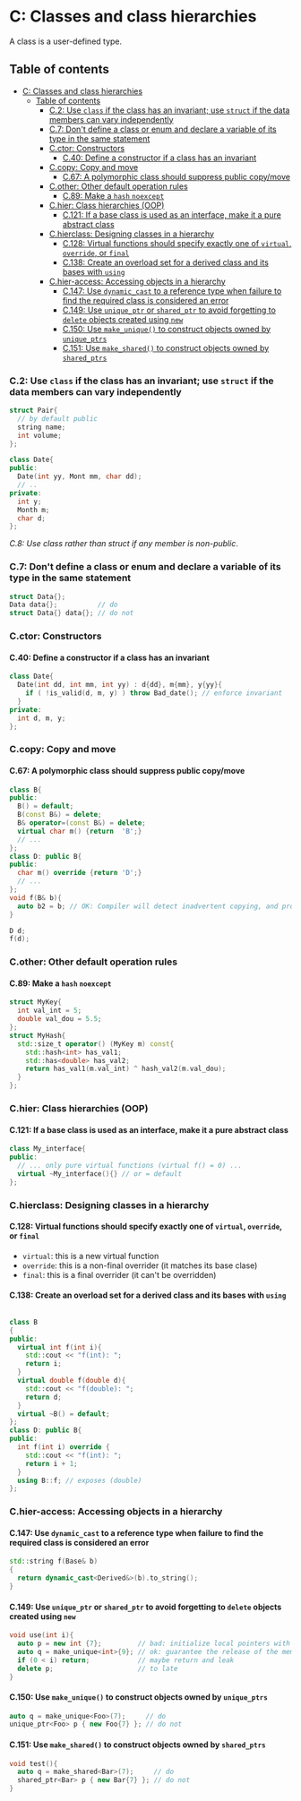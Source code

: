 # C: Classes and class hierarchies

A class is a user-defined type.

## Table of contents

- [C: Classes and class hierarchies](#c-classes-and-class-hierarchies)
  - [Table of contents](#table-of-contents)
    - [C.2: Use `class` if the class has an invariant; use `struct` if the data members can vary independently](#c2-use-class-if-the-class-has-an-invariant-use-struct-if-the-data-members-can-vary-independently)
    - [C.7: Don't define a class or enum and declare a variable of its type in the same statement](#c7-dont-define-a-class-or-enum-and-declare-a-variable-of-its-type-in-the-same-statement)
    - [C.ctor: Constructors](#cctor-constructors)
      - [C.40: Define a constructor if a class has an invariant](#c40-define-a-constructor-if-a-class-has-an-invariant)
    - [C.copy: Copy and move](#ccopy-copy-and-move)
      - [C.67: A polymorphic class should suppress public copy/move](#c67-a-polymorphic-class-should-suppress-public-copymove)
    - [C.other: Other default operation rules](#cother-other-default-operation-rules)
      - [C.89: Make a `hash` `noexcept`](#c89-make-a-hash-noexcept)
    - [C.hier: Class hierarchies (OOP)](#chier-class-hierarchies-oop)
      - [C.121: If a base class is used as an interface, make it a pure abstract class](#c121-if-a-base-class-is-used-as-an-interface-make-it-a-pure-abstract-class)
    - [C.hierclass: Designing classes in a hierarchy](#chierclass-designing-classes-in-a-hierarchy)
      - [C.128: Virtual functions should specify exactly one of `virtual`, `override`, or `final`](#c128-virtual-functions-should-specify-exactly-one-of-virtual-override-or-final)
      - [C.138: Create an overload set for a derived class and its bases with `using`](#c138-create-an-overload-set-for-a-derived-class-and-its-bases-with-using)
    - [C.hier-access: Accessing objects in a hierarchy](#chier-access-accessing-objects-in-a-hierarchy)
      - [C.147: Use `dynamic_cast` to a reference type when failure to find the required class is considered an error](#c147-use-dynamic_cast-to-a-reference-type-when-failure-to-find-the-required-class-is-considered-an-error)
      - [C.149: Use `unique_ptr` or `shared_ptr` to avoid forgetting to `delete` objects created using `new`](#c149-use-unique_ptr-or-shared_ptr-to-avoid-forgetting-to-delete-objects-created-using-new)
      - [C.150: Use `make_unique()` to construct objects owned by `unique_ptrs`](#c150-use-make_unique-to-construct-objects-owned-by-unique_ptrs)
      - [C.151: Use `make_shared()` to construct objects owned by `shared_ptrs`](#c151-use-make_shared-to-construct-objects-owned-by-shared_ptrs)

### C.2: Use `class` if the class has an invariant; use `struct` if the data members can vary independently

```cpp
struct Pair{
  // by default public
  string name;
  int volume;
};

class Date{
public:
  Date(int yy, Mont mm, char dd);
  // ..
private:
  int y;
  Month m;
  char d;
};
```

_C.8: Use class rather than struct if any member is non-public_.

### C.7: Don't define a class or enum and declare a variable of its type in the same statement

```cpp
struct Data{};
Data data{};          // do
struct Data{} data{}; // do not
```

### C.ctor: Constructors

#### C.40: Define a constructor if a class has an invariant

```cpp
class Date{
  Date(int dd, int mm, int yy) : d{dd}, m{mm}, y{yy}{
    if ( !is_valid(d, m, y) ) throw Bad_date(); // enforce invariant
  }
private:
  int d, m, y;
};
```

### C.copy: Copy and move

#### C.67: A polymorphic class should suppress public copy/move

```cpp
class B{
public:
  B() = default;
  B(const B&) = delete;
  B& operator=(const B&) = delete;
  virtual char m() {return  'B';}
  // ...
};
class D: public B{
public:
  char m() override {return 'D';}
  // ...
};
void f(B& b){
  auto b2 = b; // OK: Compiler will detect inadvertent copying, and protest instead of returning 'B'
}

D d;
f(d);
```

### C.other: Other default operation rules

#### C.89: Make a `hash` `noexcept`

```cpp
struct MyKey{
  int val_int = 5;
  double val_dou = 5.5;
};
struct MyHash{
  std::size_t operator() (MyKey m) const{
    std::hash<int> has_val1;
    std::has<double> has_val2;
    return has_val1(m.val_int) ^ hash_val2(m.val_dou);
  }
};
```

### C.hier: Class hierarchies (OOP)

#### C.121: If a base class is used as an interface, make it a pure abstract class

```cpp
class My_interface{
public:
  // ... only pure virtual functions (virtual f() = 0) ...
  virtual ~My_interface(){} // or = default
};
```

### C.hierclass: Designing classes in a hierarchy

#### C.128: Virtual functions should specify exactly one of `virtual`, `override`, or `final`

- `virtual`: this is a new virtual function
- `override`: this is a non-final overrider (it matches its base clase)
- `final`: this is a final overrider (it can't be overridden)

#### C.138: Create an overload set for a derived class and its bases with `using`

```cpp

class B
{
public:
  virtual int f(int i){
    std::cout << "f(int): ";
    return i;
  }
  virtual double f(double d){
    std::cout << "f(double): ";
    return d;
  }
  virtual ~B() = default;
};
class D: public B{
public:
  int f(int i) override {
    std::cout << "f(int): ";
    return i + 1;
  }
  using B::f; // exposes (double)
};
```

### C.hier-access: Accessing objects in a hierarchy

#### C.147: Use `dynamic_cast` to a reference type when failure to find the required class is considered an error

```cpp
std::string f(Base& b)
{
  return dynamic_cast<Derived&>(b).to_string();
}
```

#### C.149: Use `unique_ptr` or `shared_ptr` to avoid forgetting to `delete` objects created using `new`

```cpp
void use(int i){
  auto p = new int {7};         // bad: initialize local pointers with new
  auto q = make_unique<int>{9}; // ok: guarantee the release of the memory-allocated for 9
  if (0 < i) return;            // maybe return and leak
  delete p;                     // to late
}
```

#### C.150: Use `make_unique()` to construct objects owned by `unique_ptrs`

```cpp
auto q = make_unique<Foo>(7);     // do
unique_ptr<Foo> p { new Foo{7} }; // do not
```

#### C.151: Use `make_shared()` to construct objects owned by `shared_ptrs`

```cpp
void test(){
  auto q = make_shared<Bar>(7);     // do
  shared_ptr<Bar> p { new Bar{7} }; // do not
}
```
